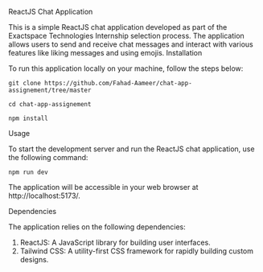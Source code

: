 ReactJS Chat Application

This is a simple ReactJS chat application developed as part of the Exactspace Technologies Internship selection process. The application allows users to send and receive chat messages and interact with various features like liking messages and using emojis.
Installation

To run this application locally on your machine, follow the steps below:

    git clone https://github.com/Fahad-Aameer/chat-app-assignement/tree/master

    cd chat-app-assignement

    npm install

Usage

To start the development server and run the ReactJS chat application, use the following command:

    npm run dev

The application will be accessible in your web browser at http://localhost:5173/.

Dependencies

The application relies on the following dependencies:

  1. ReactJS: A JavaScript library for building user interfaces.
  2. Tailwind CSS: A utility-first CSS framework for rapidly building custom designs.
